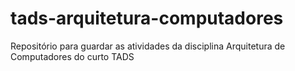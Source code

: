 # tads-arquitetura-computadores
Repositório para guardar as atividades da disciplina Arquitetura de Computadores do curto TADS

